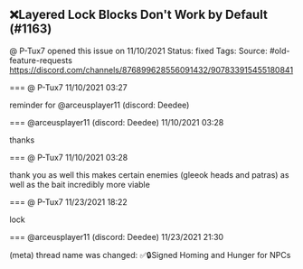 ## ❌Layered Lock Blocks Don't Work by Default (#1163)
@ P-Tux7 opened this issue on 11/10/2021
Status: fixed
Tags: 
Source: #old-feature-requests https://discord.com/channels/876899628556091432/907833915455180841


=== @ P-Tux7 11/10/2021 03:27

reminder for @arceusplayer11 (discord: Deedee)

=== @arceusplayer11 (discord: Deedee) 11/10/2021 03:28

thanks

=== @ P-Tux7 11/10/2021 03:28

thank you as well
this makes certain enemies (gleeok heads and patras) as well as the bait incredibly more viable

=== @ P-Tux7 11/23/2021 18:22

lock

=== @arceusplayer11 (discord: Deedee) 11/23/2021 21:30

(meta) thread name was changed: ✅🔒Signed Homing and Hunger for NPCs
